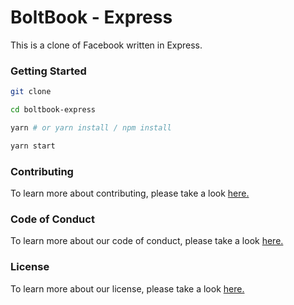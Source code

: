 # BoltBook - Express

This is a clone of Facebook written in Express.

### Getting Started

```bash
git clone 
```

```bash
cd boltbook-express
```

```bash
yarn # or yarn install / npm install 
```

```bash
yarn start
```

### Contributing

To learn more about contributing, please take a look <a href='#'>here.</a>

### Code of Conduct

To learn more about our code of conduct, please take a look <a href='#'>here.</a>

### License

To learn more about our license, please take a look <a href='#'>here.</a>